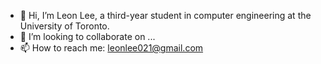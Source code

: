 - 👋 Hi, I’m Leon Lee, a third-year student in computer engineering at the University of Toronto.
- 💞️ I’m looking to collaborate on ...
- 📫 How to reach me: leonlee021@gmail.com

<!---
leonlee021/leonlee021 is a ✨ special ✨ repository because its `README.md` (this file) appears on your GitHub profile.
You can click the Preview link to take a look at your changes.
--->
